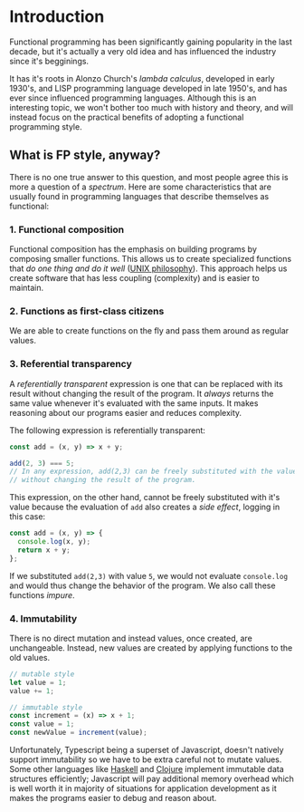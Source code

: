 # Introduction

Functional programming has been significantly gaining popularity in the last decade, but it's actually a very old idea and has influenced the industry since it's begginings.

It has it's roots in Alonzo Church's _lambda calculus_, developed in early 1930's, and LISP programming language developed in late 1950's, and has ever since influenced programming languages. Although this is an interesting topic, we won't bother too much with history and theory, and will instead focus on the practical benefits of adopting a functional programming style.

## What is FP style, anyway?

There is no one true answer to this question, and most people agree this is more a question of a _spectrum_. Here are some characteristics that are usually found in programming languages that describe themselves as functional:

### 1. Functional composition

Functional composition has the emphasis on building programs by composing smaller functions. This allows us to create specialized functions that _do one thing and do it well_ ([UNIX philosophy](https://en.wikipedia.org/wiki/Unix_philosophy#Do_One_Thing_and_Do_It_Well)). This approach helps us create software that has less coupling (complexity) and is easier to maintain.

### 2. Functions as first-class citizens

We are able to create functions on the fly and pass them around as regular values.

### 3. Referential transparency

A _referentially transparent_ expression is one that can be replaced with its result without changing the result of the program. It _always_ returns the same value whenever it's evaluated with the same inputs. It makes reasoning about our programs easier and reduces complexity.

The following expression is referentially transparent:

```typescript
const add = (x, y) => x + y;

add(2, 3) === 5;
// In any expression, add(2,3) can be freely substituted with the value 5
// without changing the result of the program.
```

This expression, on the other hand, cannot be freely substituted with it's value because the evaluation of `add` also creates a _side effect_, logging in this case:

```typescript
const add = (x, y) => {
  console.log(x, y);
  return x + y;
};
```

If we substituted `add(2,3)` with value `5`, we would not evaluate `console.log` and would thus change the behavior of the program. We also call these functions _impure_.

### 4. Immutability

There is no direct mutation and instead values, once created, are unchangeable. Instead, new values are created by applying functions to the old values.

```typescript
// mutable style
let value = 1;
value += 1;

// immutable style
const increment = (x) => x + 1;
const value = 1;
const newValue = increment(value);
```

Unfortunately, Typescript being a superset of Javascript, doesn't natively support immutability so we have to be extra careful not to mutate values. Some other languages like [Haskell](https://mmhaskell.com/blog/2017/1/9/immutability-is-awesome) and [Clojure](https://clojure.org/reference/transients#_how_they_work) implement immutable data structures efficiently; Javascript will pay additional memory overhead which is well worth it in majority of situations for application development as it makes the programs easier to debug and reason about.
